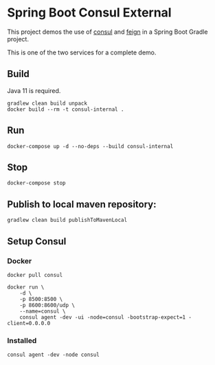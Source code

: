Spring Boot Consul External
===========================

This project demos the use of [consul](https://www.consul.io/) and [feign](https://github.com/OpenFeign/feign) in a Spring Boot Gradle project.

This is one of the two services for a complete demo.

## Build 

Java 11 is required.

~~~
gradlew clean build unpack
docker build --rm -t consul-internal .
~~~

## Run 

~~~
docker-compose up -d --no-deps --build consul-internal
~~~

## Stop  

~~~
docker-compose stop
~~~

## Publish to local maven repository:

~~~
gradlew clean build publishToMavenLocal
~~~

## Setup Consul

### Docker

~~~
docker pull consul
~~~

~~~
docker run \
    -d \
    -p 8500:8500 \
    -p 8600:8600/udp \
    --name=consul \
    consul agent -dev -ui -node=consul -bootstrap-expect=1 -client=0.0.0.0
~~~

### Installed

~~~
consul agent -dev -node consul
~~~
